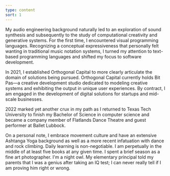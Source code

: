 ```yaml
---
type: content
sort: 1
---
```


My audio engineering background naturally led to an exploration of sound synthesis and subsequently to the study of computational creativity and generative systems. For the first time, I encountered visual programming languages. Recognizing a conceptual expressiveness that personally felt wanting in traditional music notation systems, I turned my attention to text-based programming languages and shifted my focus to software development.

In 2021, I established Orthogonal Capital to more clearly articulate the domain of solutions being pursued. Orthogonal Capital currently holds Bit Pas—a creative development studio dedicated to modeling creative systems and exhibiting the output in unique user experiences. By contract, I am engaged in the development of digital solutions for startups and mid-scale businesses.

2022 marked yet another crux in my path as I returned to Texas Tech University to finish my Bachelor of Science in computer science and became a company member of Flatlands Dance Theatre and guest performer at Ballet Lubbock.

On a personal note, I embrace movement culture and have an extensive Ashtanga Yoga background as well as a more recent infatuation with dance and rock climbing. Daily learning is non-negotiable. I am perpetually in the middle of at least five books at any given time. I spent a brief season as a fine art photographer. I'm a night owl. My elementary principal told my parents that I was a genius after taking an IQ test; I can never really tell if I am proving him right or wrong.
